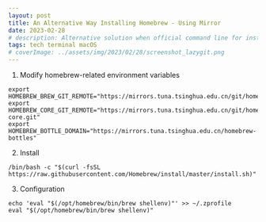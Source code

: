 ```yaml
---
layout: post
title: An Alternative Way Installing Homebrew - Using Mirror
date: 2023-02-28 
# description: Alternative solution when official command line for installing homebrew failed
tags: tech terminal macOS
# coverImage: ../assets/img/2023/02/28/screenshot_lazygit.png
---
```


1. Modify homebrew-related environment variables
```
export HOMEBREW_BREW_GIT_REMOTE="https://mirrors.tuna.tsinghua.edu.cn/git/homebrew/brew.git"
export HOMEBREW_CORE_GIT_REMOTE="https://mirrors.tuna.tsinghua.edu.cn/git/homebrew/homebrew-core.git"
export HOMEBREW_BOTTLE_DOMAIN="https://mirrors.tuna.tsinghua.edu.cn/homebrew-bottles"
```

2. Install 
```
/bin/bash -c "$(curl -fsSL https://raw.githubusercontent.com/Homebrew/install/master/install.sh)"
```

3. Configuration
```
echo 'eval "$(/opt/homebrew/bin/brew shellenv)"' >> ~/.zprofile
eval "$(/opt/homebrew/bin/brew shellenv)"
```
